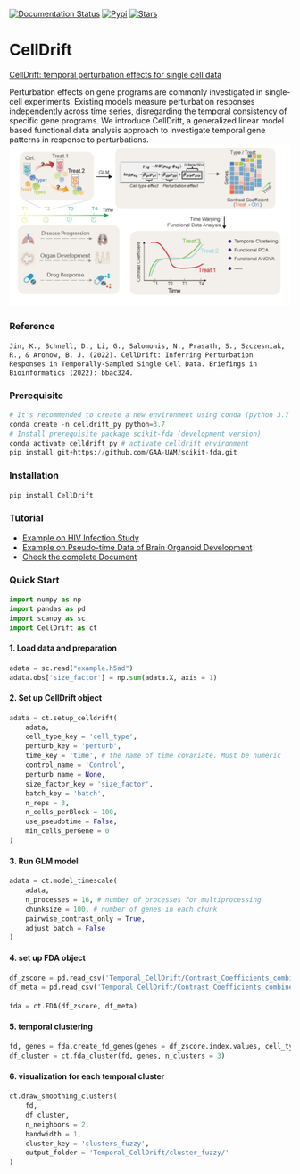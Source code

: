 [![Documentation Status](https://readthedocs.org/projects/celldrift/badge/?version=latest)](https://celldrift.readthedocs.io/en/latest/index.html) [![Pypi](https://img.shields.io/pypi/v/CellDrift?logo=PyPI)](https://pypi.org/project/CellDrift/)  [![Stars](https://img.shields.io/github/stars/KANG-BIOINFO/CellDrift)](https://github.com/KANG-BIOINFO/CellDrift/stargazers)

# CellDrift
[CellDrift: temporal perturbation effects for single cell data](https://academic.oup.com/bib/advance-article/doi/10.1093/bib/bbac324/6673850)

Perturbation effects on gene programs are commonly investigated in single-cell experiments. Existing models measure perturbation responses independently across time series, disregarding the temporal consistency of specific gene programs. We introduce CellDrift, a generalized linear model based functional data analysis approach to investigate temporal gene patterns in response to perturbations. 
![overview](Examples/overview.png)

### Reference
```
Jin, K., Schnell, D., Li, G., Salomonis, N., Prasath, S., Szczesniak, R., & Aronow, B. J. (2022). CellDrift: Inferring Perturbation Responses in Temporally-Sampled Single Cell Data. Briefings in Bioinformatics (2022): bbac324.
```

### Prerequisite
```python
# It's recommended to create a new environment using conda (python 3.7 is recommended)
conda create -n celldrift_py python=3.7
# Install prerequisite package scikit-fda (development version)
conda activate celldrift_py # activate celldrift environment
pip install git+https://github.com/GAA-UAM/scikit-fda.git
```

### Installation
```python
pip install CellDrift
```

### Tutorial
- [Example on HIV Infection Study](https://github.com/KANG-BIOINFO/CellDrift/blob/main/Tutorial/hiv_infection_tutorial.md)
- [Example on Pseudo-time Data of Brain Organoid Development](https://github.com/KANG-BIOINFO/CellDrift/blob/main/Tutorial/brain_pseudotime_tutorial.md)
- [Check the complete Document](https://celldrift.readthedocs.io/en/latest/index.html)

### Quick Start
```python
import numpy as np
import pandas as pd
import scanpy as sc
import CellDrift as ct
```

#### 1. Load data and preparation
```python
adata = sc.read("example.h5ad")
adata.obs['size_factor'] = np.sum(adata.X, axis = 1)
```

#### 2. Set up CellDrift object
```python
adata = ct.setup_celldrift(
    adata, 
    cell_type_key = 'cell_type',
    perturb_key = 'perturb', 
    time_key = 'time', # the name of time covariate. Must be numeric
    control_name = 'Control', 
    perturb_name = None, 
    size_factor_key = 'size_factor', 
    batch_key = 'batch', 
    n_reps = 3,
    n_cells_perBlock = 100,
    use_pseudotime = False,
    min_cells_perGene = 0
)
```

#### 3. Run GLM model 
```python
adata = ct.model_timescale(
    adata, 
    n_processes = 16, # number of processes for multiprocessing
    chunksize = 100, # number of genes in each chunk
    pairwise_contrast_only = True, 
    adjust_batch = False
)
```

#### 4. set up FDA object
```python
df_zscore = pd.read_csv('Temporal_CellDrift/Contrast_Coefficients_combined_zscores_.txt', sep = '\t', header = 0, index_col = 0) # CellDrift z scores
df_meta = pd.read_csv('Temporal_CellDrift/Contrast_Coefficients_combined_metadata_.txt', sep = '\t', header = 0, index_col = 0) # metadata of contrast comparisons

fda = ct.FDA(df_zscore, df_meta)
```

#### 5. temporal clustering
```python
fd, genes = fda.create_fd_genes(genes = df_zscore.index.values, cell_type = 'Type_0', perturbation = 'Perturb_0')
df_cluster = ct.fda_cluster(fd, genes, n_clusters = 3)
```

#### 6. visualization for each temporal cluster
```python
ct.draw_smoothing_clusters(
    fd, 
    df_cluster, 
    n_neighbors = 2, 
    bandwidth = 1,
    cluster_key = 'clusters_fuzzy', 
    output_folder = 'Temporal_CellDrift/cluster_fuzzy/'
)
```